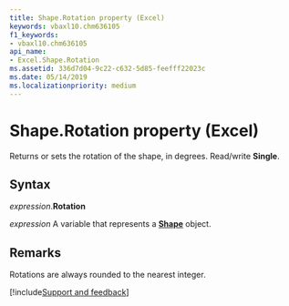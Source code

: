 ```yaml
---
title: Shape.Rotation property (Excel)
keywords: vbaxl10.chm636105
f1_keywords:
- vbaxl10.chm636105
api_name:
- Excel.Shape.Rotation
ms.assetid: 336d7d04-9c22-c632-5d85-feefff22023c
ms.date: 05/14/2019
ms.localizationpriority: medium
---
```



# Shape.Rotation property (Excel)

Returns or sets the rotation of the shape, in degrees. Read/write **Single**.


## Syntax

_expression_.**Rotation**

_expression_ A variable that represents a **[Shape](Excel.Shape.md)** object.


## Remarks

Rotations are always rounded to the nearest integer.




[!include[Support and feedback](~/includes/feedback-boilerplate.md)]